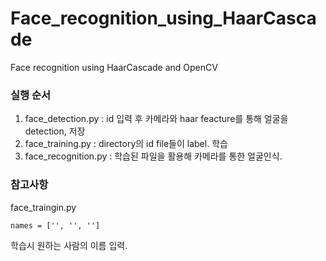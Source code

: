 # Face_recognition_using_HaarCascade
Face recognition using HaarCascade and OpenCV


### 실행 순서
1. face_detection.py : id 입력 후 카메라와 haar feacture를 통해 얼굴을 detection, 저장  
2. face_training.py : directory의 id file들이 label. 학습  
3. face_recognition.py : 학습된 파일을 활용해 카메라를 통한 얼굴인식.  


### 참고사항  
face_traingin.py  
~~~   
names = ['', '', '']   
~~~
학습시 원하는 사람의 이름 입력. 
